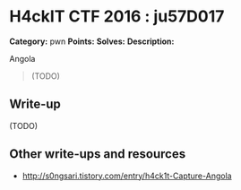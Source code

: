 # H4ckIT CTF 2016 : ju57D017

**Category:** pwn
**Points:**
**Solves:**
**Description:**

Angola

> (TODO)

## Write-up

(TODO)

## Other write-ups and resources

* http://s0ngsari.tistory.com/entry/h4ck1t-Capture-Angola
